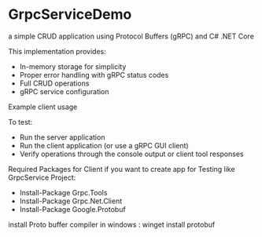 # GrpcServiceDemo
a simple CRUD application using Protocol Buffers (gRPC) and C# .NET Core

This implementation provides:

  - In-memory storage for simplicity
  - Proper error handling with gRPC status codes
  - Full CRUD operations
  - gRPC service configuration

Example client usage

To test:
- Run the server application
- Run the client application (or use a gRPC GUI client)
- Verify operations through the console output or client tool responses


Required Packages for Client if you want to create app for Testing like GrpcService Project:
- Install-Package Grpc.Tools
- Install-Package Grpc.Net.Client
- Install-Package Google.Protobuf

install Proto buffer compiler in windows :
winget install protobuf

